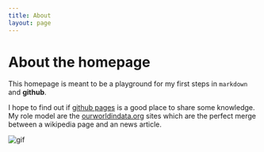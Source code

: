 ```yaml
---
title: About
layout: page
---
```


# About the homepage

This homepage is meant to be a playground for my first steps in `markdown` and **github**.

I hope to find out if [github pages] is a good place to share some knowledge. 
My role model are the [ourworldindata.org] sites which are the perfect merge between a wikipedia page and an news article.

![gif][giflink]

[giflink]: https://media.giphy.com/media/ZpgdZ0bqjCD7O/giphy.gif
[github pages]: https://github.io
[ourworldindata.org]: https://ourworldindata.org/
